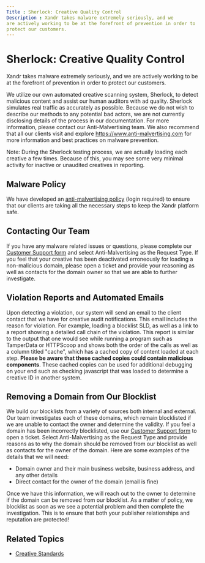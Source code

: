 ```yaml
---
Title : Sherlock: Creative Quality Control
Description : Xandr takes malware extremely seriously, and we
are actively working to be at the forefront of prevention in order to
protect our customers.
---
```



# Sherlock: Creative Quality Control



Xandr takes malware extremely seriously, and we
are actively working to be at the forefront of prevention in order to
protect our customers.

<div id="topic_630e7d1a-bb2b-454e-b2e9-075bb93eb5cc__p_25b0b660-5c57-4a3d-b87f-01178452d0b1"
>

We utilize our own automated creative scanning system, Sherlock, to
detect malicious content and assist our human auditors with ad quality.
Sherlock simulates real traffic as accurately as possible. Because we do
not wish to describe our methods to any potential bad actors, we are not
currently disclosing details of the process in our documentation. For
more information, please contact our Anti-Malvertising team. We also
recommend that all our clients visit and explore
<a href="https://www.anti-malvertising.com" class="xref"
target="_blank">https://www.anti-malvertising.com</a> for more
information and best practices on malware prevention.



Note: During the Sherlock testing
process, we are actually loading each creative a few times. Because of
this, you may see some very minimal activity for inactive or unaudited
creatives in reporting.





<div id="topic_630e7d1a-bb2b-454e-b2e9-075bb93eb5cc__section_126d1fe0-838a-4db2-862f-e463ec6ee082"
>

## Malware Policy

We have developed an
<a href="https://wiki.xandr.com/display/policies/Policies+for+Buying"
class="xref" target="_blank">anti-malvertising policy</a> (login
required) to ensure that our clients are taking all the necessary steps
to keep the Xandr platform safe.



<div id="topic_630e7d1a-bb2b-454e-b2e9-075bb93eb5cc__section_64201a9a-725a-4f01-b4e6-663214bd3ae0"
>

## Contacting Our Team

If you have any malware related issues or questions, please complete our
<a href="https://help.xandr.com/" class="xref" target="_blank">Customer
Support form</a> and select
Anti-Malvertising as the
Request Type. If you feel that
your creative has been deactivated erroneously for loading a
non-malicious domain, please open a ticket and provide your reasoning as
well as contacts for the domain owner so that we are able to further
investigate.



<div id="topic_630e7d1a-bb2b-454e-b2e9-075bb93eb5cc__section_544da4c7-8582-409e-9a58-02377ffea415"
>

## Violation Reports and Automated Emails

Upon detecting a violation, our system will send an email to the client
contact that we have for creative audit notifications. This email
includes the reason for violation. For example, loading a blocklist SLD,
as well as a link to a report showing a detailed call chain of the
violation. This report is similar to the output that one would see while
running a program such as TamperData or HTTPScoop and shows both the
order of the calls as well as a column titled "cache", which has a
cached copy of content loaded at each step. **Please be aware that these
cached copies could contain malicious components**. These cached copies
can be used for additional debugging on your end such as checking
javascript that was loaded to determine a creative ID in another system.



<div id="topic_630e7d1a-bb2b-454e-b2e9-075bb93eb5cc__section_b23c898a-2a53-4e95-a099-d67d2bdc1662"
>

## Removing a Domain from Our Blocklist

<div id="topic_630e7d1a-bb2b-454e-b2e9-075bb93eb5cc__p_880e77e9-e977-48d0-aef2-64a59df1a8b7"
>

We build our blocklists from a variety of sources both internal and
external. Our team investigates each of these domains, which remain
blocklisted if we are unable to contact the owner and determine the
validity. If you feel a domain has been incorrectly blocklisted, use our
<a href="https://help.xandr.com/" class="xref" target="_blank">Customer
Support form</a> to open a ticket. Select
Anti-Malvertising as the
Request Type and provide reasons as to
why the domain should be removed from our blocklist as well as contacts
for the owner of the domain. Here are some examples of the details that
we will need:

- Domain owner and their main business website, business address, and
  any other details
- Direct contact for the owner of the domain (email is fine)



Once we have this information, we will reach out to the owner to
determine if the domain can be removed from our blocklist. As a matter
of policy, we blocklist as soon as we see a potential problem and then
complete the investigation. This is to ensure that both your publisher
relationships and reputation are protected!



<div id="topic_630e7d1a-bb2b-454e-b2e9-075bb93eb5cc__section_0acfb4b6-a080-4bde-bf6a-6a47a1e2408e"
>

## Related Topics

- <a href="creative-standards.html" class="xref"
  title="Xandr has foundational policies that all creative and inventory content must follow. Creatives that violate these policies will be removed from the platform, and will be ineligible for both real-time bidding (RTB) and in-network buying. Repeated violation of these policies may result in strikes against offending members.">Creative
  Standards</a>






